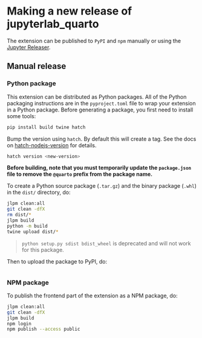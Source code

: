 # Making a new release of jupyterlab_quarto

The extension can be published to `PyPI` and `npm` manually or using the [Jupyter Releaser](https://github.com/jupyter-server/jupyter_releaser).

## Manual release

### Python package

This extension can be distributed as Python packages. All of the Python
packaging instructions are in the `pyproject.toml` file to wrap your extension in a
Python package. Before generating a package, you first need to install some tools:

```bash
pip install build twine hatch
```

Bump the version using `hatch`. By default this will create a tag.
See the docs on [hatch-nodejs-version](https://github.com/agoose77/hatch-nodejs-version#semver) for details.

```bash
hatch version <new-version>
```

**Before building, note that you must temporarily update the `package.json` file to remove the `@quarto` prefix from the package name.**

To create a Python source package (`.tar.gz`) and the binary package (`.whl`) in the `dist/` directory, do:

```bash
jlpm clean:all
git clean -dfX
rm dist/*
jlpm build
python -m build
twine upload dist/*
```

> `python setup.py sdist bdist_wheel` is deprecated and will not work for this package.

Then to upload the package to PyPI, do:

```bash

```

### NPM package

To publish the frontend part of the extension as a NPM package, do:

```bash
jlpm clean:all
git clean -dfX
jlpm build
npm login
npm publish --access public
```
